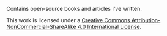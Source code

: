 Contains open-source books and articles I've written.

This work is licensed under a [Creative Commons Attribution-NonCommercial-ShareAlike 4.0 International License]("http://creativecommons.org/licenses/by-nc-sa/4.0/").
